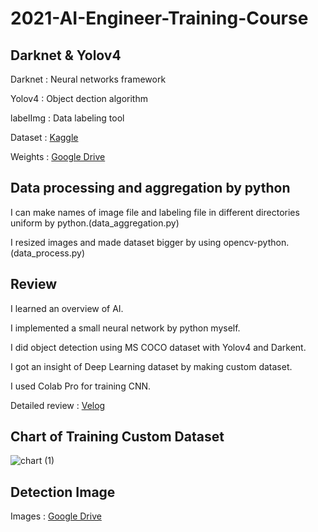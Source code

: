 # 2021-AI-Engineer-Training-Course

## Darknet & Yolov4

Darknet : Neural networks framework

Yolov4 : Object dection algorithm

labelImg : Data labeling tool

Dataset : [Kaggle](https://www.kaggle.com/choemarco/mouse-book)

Weights : [Google Drive](https://drive.google.com/file/d/1Jy4jGshzCzajSByDK6k0YIDVVXi-z3lt/view?usp=sharing)

## Data processing and aggregation by python

I can make names of image file and labeling file in different directories uniform by python.(data_aggregation.py)

I resized images and made dataset bigger by using opencv-python.(data_process.py)

## Review

I learned an overview of AI.

I implemented a small neural network by python myself.

I did object detection using MS COCO dataset with Yolov4 and Darkent.

I got an insight of Deep Learning dataset by making custom dataset.

I used Colab Pro for training  CNN.

Detailed review : [Velog](https://velog.io/@chldntjr0425/AI-Engineer-%EC%96%91%EC%84%B1%EA%B3%BC%EC%A0%95-%ED%9B%84%EA%B8%B0-hmmn0tmk)

## Chart of Training Custom Dataset

![chart (1)](https://user-images.githubusercontent.com/57928967/131431793-955a92bd-9a3d-418d-ba17-6c2a5d682dca.png)

## Detection Image

Images : [Google Drive](https://drive.google.com/drive/folders/1XEqk1SjYsCSnC7c5sWZmlYxlvC35jUlU?usp=sharing)



